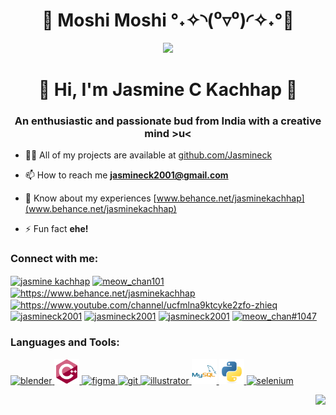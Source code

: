 <h1 align="center">🌸 Moshi Moshi °˖✧◝(⁰▿⁰)◜✧˖°🌸</h1>    

<p align="center">
  <img 
    src="https://github.com/Elliottophellia/Elliottophellia/blob/main/img/AboutMe-elaina.png"
  >
</p>



<h1 align="center">🌸 Hi, I'm Jasmine C Kachhap 🌸</h1>
<h3 align="center">An enthusiastic and passionate bud from India with a creative mind >u<</h3>

- 👨‍💻 All of my projects are available at [github.com/Jasmineck](github.com/Jasmineck)

- 📫 How to reach me **jasmineck2001@gmail.com**

- 📄 Know about my experiences [www.behance.net/jasminekachhap](www.behance.net/jasminekachhap)

- ⚡ Fun fact **ehe!**

<h3 align="left">Connect with me:</h3>
<p align="left">
<a href="https://linkedin.com/in/jasmine kachhap" target="blank"><img align="center" src="https://raw.githubusercontent.com/rahuldkjain/github-profile-readme-generator/master/src/images/icons/Social/linked-in-alt.svg" alt="jasmine kachhap" height="30" width="40" /></a>
<a href="https://instagram.com/meow_chan101" target="blank"><img align="center" src="https://raw.githubusercontent.com/rahuldkjain/github-profile-readme-generator/master/src/images/icons/Social/instagram.svg" alt="meow_chan101" height="30" width="40" /></a>
<a href="https://www.behance.net/https://www.behance.net/jasminekachhap" target="blank"><img align="center" src="https://raw.githubusercontent.com/rahuldkjain/github-profile-readme-generator/master/src/images/icons/Social/behance.svg" alt="https://www.behance.net/jasminekachhap" height="30" width="40" /></a>
<a href="https://www.youtube.com/c/https://www.youtube.com/channel/ucfmlna9ktcyke2zfo-zhieq" target="blank"><img align="center" src="https://raw.githubusercontent.com/rahuldkjain/github-profile-readme-generator/master/src/images/icons/Social/youtube.svg" alt="https://www.youtube.com/channel/ucfmlna9ktcyke2zfo-zhieq" height="30" width="40" /></a>
<a href="https://www.codechef.com/users/jasmineck2001" target="blank"><img align="center" src="https://cdn.jsdelivr.net/npm/simple-icons@3.1.0/icons/codechef.svg" alt="jasmineck2001" height="30" width="40" /></a>
<a href="https://www.hackerrank.com/jasmineck2001" target="blank"><img align="center" src="https://raw.githubusercontent.com/rahuldkjain/github-profile-readme-generator/master/src/images/icons/Social/hackerrank.svg" alt="jasmineck2001" height="30" width="40" /></a>
<a href="https://codeforces.com/profile/jasmineck2001" target="blank"><img align="center" src="https://raw.githubusercontent.com/rahuldkjain/github-profile-readme-generator/master/src/images/icons/Social/codeforces.svg" alt="jasmineck2001" height="30" width="40" /></a>
<a href="https://discord.gg/meow_chan#1047" target="blank"><img align="center" src="https://raw.githubusercontent.com/rahuldkjain/github-profile-readme-generator/master/src/images/icons/Social/discord.svg" alt="meow_chan#1047" height="30" width="40" /></a>
</p>

<h3 align="left">Languages and Tools:</h3>
<p align="left"> <a href="https://www.blender.org/" target="_blank" rel="noreferrer"> <img src="https://download.blender.org/branding/community/blender_community_badge_white.svg" alt="blender" width="40" height="40"/> </a> <a href="https://www.w3schools.com/cpp/" target="_blank" rel="noreferrer"> <img src="https://raw.githubusercontent.com/devicons/devicon/master/icons/cplusplus/cplusplus-original.svg" alt="cplusplus" width="40" height="40"/> </a> <a href="https://www.figma.com/" target="_blank" rel="noreferrer"> <img src="https://www.vectorlogo.zone/logos/figma/figma-icon.svg" alt="figma" width="40" height="40"/> </a> <a href="https://git-scm.com/" target="_blank" rel="noreferrer"> <img src="https://www.vectorlogo.zone/logos/git-scm/git-scm-icon.svg" alt="git" width="40" height="40"/> </a> <a href="https://www.adobe.com/in/products/illustrator.html" target="_blank" rel="noreferrer"> <img src="https://www.vectorlogo.zone/logos/adobe_illustrator/adobe_illustrator-icon.svg" alt="illustrator" width="40" height="40"/> </a> <a href="https://www.mysql.com/" target="_blank" rel="noreferrer"> <img src="https://raw.githubusercontent.com/devicons/devicon/master/icons/mysql/mysql-original-wordmark.svg" alt="mysql" width="40" height="40"/> </a> <a href="https://www.python.org" target="_blank" rel="noreferrer"> <img src="https://raw.githubusercontent.com/devicons/devicon/master/icons/python/python-original.svg" alt="python" width="40" height="40"/> </a> <a href="https://www.selenium.dev" target="_blank" rel="noreferrer"> <img src="https://raw.githubusercontent.com/detain/svg-logos/780f25886640cef088af994181646db2f6b1a3f8/svg/selenium-logo.svg" alt="selenium" width="40" height="40"/> </a> </p>
  
  
  
<p align="center">
  <img 
       align="right"
        src="https://images2.alphacoders.com/115/1153685.jpg"
       
   
  >
</p>

